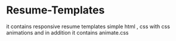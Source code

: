 # Resume-Templates
it contains responsive resume templates simple html , css with css animations and in addition it contains animate.css 
